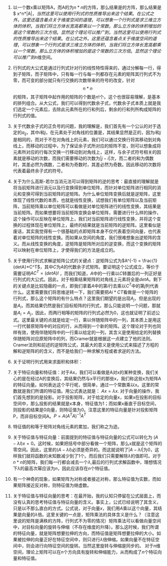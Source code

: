 

1. 以一个数x乘以矩阵A，而A的为$n*n$的方阵，那么结果是的方阵，那么结果是$ x^n*|A|$，当然这里可以使用行列式的性质推导出来这个结果。在公式之外，这里还蕴含着点关于维度空间的道理，可以想象一个行列式是求三维立方体的体积，当我们将立方体长宽高都乘以一个常数，那么立方体的体积增加的是这个常数的三次方倍。显然这个理论可以推广到，当然这里可以使用行列式的性质推导出来这个结果。在公式之外，这里还蕴含着点关于维度空间的道理，可以想象一个行列式是求三维立方体的体积，当我们将立方体长宽高都乘以一个常数，那么立方体的体积增加的是这个常数的三次方倍。显然这个理论可以推广到n$维空间。

2. 行列式的大公式是通过行列式针对行的线性特性得来的，通过分解每一行，得到子矩阵，而子矩阵中，只有每一行与每一列都存在元素的矩阵其行列式不为零，而可变的部分就只有行交换的次数带来的符号的改变，针对$$n*n$$的矩阵，其子矩阵中起作用的矩阵的个数是$n!$个。这个也很容易理解，是基本的排列组合。从大公式，我们可以得到代数余子式，代数余子式本质上就是我们选定一个元素后，去除此元素所在的行和列后，剩余的行和列所构成矩阵的行列式的值。
3. 关于代数余子式的正负号的问题，我的理解是，我们首先有一个公认的对于选定的$a_{ij}$，其中$i$和$j$，在元素处于对角线的位置是，其结果显然是正的，因为$i$和$j$是相同的，而对于不在对角线上的元素，我们可以通过交换行将其移动到对角线上，而移动的过程中，为了保证余子式所对应的矩阵不变，则可以想象成将元素所对应的行每次交换一行移动到对角线上，这样，与余子式符号相关的因素就是移动的次数，而我们需要移动的次数为$|j-i|$次，而二者的和为偶数时，其差必然为偶数，二者和为奇数时，其差必然为奇数。因此移动的次数将代表着最终余子式的符号。
4. 关于为什么高斯-若尔当消元法可以得到矩阵的逆的思考：最直接的理解就是将当前矩阵进行消元以及行变换得到单位矩阵，而针对单位矩阵进行相同的消元和变换可得到当前矩阵的逆矩阵。为什么单位矩阵变换后就是逆矩阵，这里体现了线性代数的本质，也就是线性变换，试想我们有单位矩阵以及当前矩阵，当前矩阵乘以单位矩阵可以看做是对单位矩阵进行的线性变换，其结果是当前矩阵。而如果想要将当前矩阵变换会单位矩阵，需要进行什么样的操作，这个操作可以反映在单位矩阵上，我们对当前矩阵进行线性变换，并将这个变换的过程体现在单位矩阵上，最终的结果就是当前矩阵的逆矩阵。这里看似是废话，其实我觉得有一个很基础的点即矩阵本身不仅代表着空间向量，也代表着对单位矩阵的线性变换。而如果从空间的角度，我们很难想象出逆矩阵的含义。而从线性变换的角度，逆矩阵是矩阵所对应的逆变换，而这个变换的矩阵可以映射在单位矩阵上，才使得我们的方法是成立的。
5. 关于使用行列式求解逆矩阵公式的关键点：逆矩阵公式为$A^{-1} = \frac{1}{detA}*C^T$，其中$C$为$A$的代数余子式矩阵。要证明这个公式成立，等价于需要证明$AC^T = (detA)I$
     ，而我们知道，$A$中的一行乘以$C$转置后的一列正好是行列式的大公式。因此，对于相乘结果矩阵的对角线上元素将全是$detA$。剩下的关键点是比较隐蔽的一点，即我们拿着$A$中的第$i$行去乘以$C^T$中的第$j$列代表什么。这里需要我们将思维逆转一下，我们需要把$Ai*CT$看做是一个矩阵的行列式，那么这个矩阵的有什么特点？这里我们期望的是出现$A_j$，但是出现的是$A_i$，而其结果仍然是我们目标矩阵的行列式，那么只能说明一个问题，那就是$A_i = A_j$，因此，而两行相等的矩阵的行列式必然为$0$，这也就证明了前述公式。这里最关键的点就是给定一行，乘以伴随矩阵中的一列，其本质上是用这一行代替原矩阵中的对应的行，从而得到一个新的矩阵。这个理论对于列也同样有效，使用伴随矩阵中的一行乘以给定的一列，其含义是使用给定的列替换伴随矩阵对应原矩阵中的列，而Cramer就是根据这一点建立了他的法则。Cramer法则和前述的逆矩阵公式，其最大的意义是使用公式来描述了方程的解和逆矩阵的的含义，而不是给我们一种求解方程或者求逆的方法。
6. 关于证明行列式用来求面积和体积：
7. 关于特征向量和特征值：对于Ax，我们可以看做是A对x的某种变换，我们关心的是在经过A的变换后，其结果仍然与x平行的那些x，我们称这些x为矩阵A的特征向量。如何表达这个平行呢，很简单，通过一个常数乘以x。这里的常数就是我们所谓的特征值。用公式表达就是：
     $Ax = \lambda{x}$. 
       对于向量的操作，我们首先想到的是投影。对于投影矩阵，对于给定的向量x，如果x在投影的目标空间中，那么投影的结果就是x本身，特征值为1；而如果x垂直于目标空间，则投影的结果是0向量，则特征值为0。注意这里的特征向量是针对投影矩阵P，而非目标空间A。$P = A(A^TA)^{-1}A^T$
8. 特征值的和等于矩阵对角线元素的累加，我们称之为迹。
9. 关于特征值与特征向量：前面提到的特征值与特征向量的公式可以转化为 $(A-\lambda{I})x = 0$。这时候，如果把括号中部分看做一个矩阵，那么x就是这个矩阵的零空间。因此，这里的$(A-\lambda{I})$必须是奇异的。而这就说明了$|A-\lambda{I}|$为0，这样我们就将函数的未知数减少到了1个。而后我们只需要解除$\lambda$的值即可。对于$n*n$的矩阵，我们每一行都会减去一个$\lambda$,最后的行列式求解函数中，理想情况下$\lambda$的最高次幂应该为$n$，因此应该存在$n$个特征值。



10. 有一个神奇的现象，如果矩阵为对称或者接近对称，那么特征值为实数，而如果矩阵接近反对称，则特征值为继虚数。

11. 关于特征值与特征向量的思考：在最开始，我的认知只停留在公式层面上，而没有认真的思考特征值与特征向量的含义。事实上，公式已经说明了其含义，只是以不那么直白的方式。公式说，对于向量$x$，我们用$A$乘以这个向量，其结果是向量的$\lambda$倍。这里关键的一点是，矩阵乘法的具体含义是什么？（注意这里说的矩阵是满秩的方阵，行列式不为零的情况）矩阵乘法可以看做向量空间中，对目标向量的旋转与伸缩（不存在维度的升降）。那么这时候，我们所谓的特征向量，就是矩阵想要拉伸的方向，而特征值是矩阵想要拉伸的大小。如果被拉伸的向量正好在特征空间中，则只进行$\lambda$倍伸缩。如果向量不在特征空间中，则会进行向特征空间的旋转。当然这里旋转与伸缩是同步的。
对于$n$维空间，理论上矩阵可以在$n$个方向具有旋转和伸缩能力，从而构成了$n$个特征向量和特征值。
